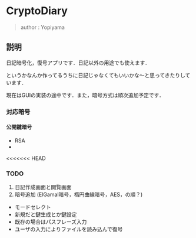 # CryptoDiary
> author : Yopiyama
## 説明
日記暗号化，復号アプリです．日記以外の用途でも使えます．

というかなんか作ってるうちに日記じゃなくてもいいかな～と思ってきたりしています．

現在はGUIの実装の途中です．また，暗号方式は順次追加予定です．



### 対応暗号
#### 公開鍵暗号
* RSA
* 


<<<<<<< HEAD
### TODO
1. 日記作成画面と閲覧画面
1. 暗号追加 (ElGamal暗号，楕円曲線暗号，AES，の順？)

* モードセレクト
* 新規だと鍵生成とか鍵設定
* 既存の場合はパスフレーズ入力
* ユーザの入力によりファイルを読み込んで復号

